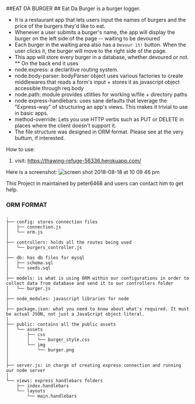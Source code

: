##EAT DA BURGER ##
Eat Da Burger is a burger logger.  
* It is a restaurant app that lets users input the names of burgers and the price of the burgers they'd like to eat.
* Whenever a user submits a burger's name, the app will display the burger on the left side of the page -- waiting to be devoured
* Each burger in the waiting area also has a `Devour it!` button. When the user clicks it, the burger will move to the right side of the page.
* This app will store every burger in a database, whether devoured or not.
** On the back end it uses
* node.express: a declaritive routing system. 
* node.body-parser: bodyParser object uses various factories to create middlewares that reads a form's input + stores it as javascript object accessible through req.body
* node.path: module provides utlitlies for working w/file + directory paths
* node express-handlebars: uses sane defaults that leverage the "Express-way" of structuring an app's views. This makes it trivial to use in basic apps.
* method-override: Lets you use HTTP verbs such as PUT or DELETE in places where the client doesn't support it.
* The file structure was designed in ORM format.  Please see at the very buttum, if interested.

How to use:
1. visit: https://thawing-refuge-56336.herokuapp.com/

Here is a screenshot:
![screen shot 2018-08-18 at 10 09 46 pm](https://user-images.githubusercontent.com/36605965/44304817-fd69db00-a334-11e8-98a7-d950af2741a4.png)

This Project in maintained by peter6468 and users can contact him to get help.

### ORM FORMAT ###
```
.
├── config: stores connection files
│   ├── connection.js
│   └── orm.js
│ 
├── controllers: holds all the routes being used
│   └── burgers_controller.js
│
├── db: has db files for mysql
│   ├── schema.sql
│   └── seeds.sql
│
├── models: is what is using ORM within our configurations in order to collect data from database and send it to our controllers folder
│   └── burger.js
│ 
├── node_modules: javascript libraries for node
│ 
├── package.json: what you need to know about what's required. It must be actual JSON, not just a JavaScript object literal.
│
├── public: contains all the public assets
│   └── assets
│       ├── css
│       │   └── burger_style.css
│       └── img
│           └── burger.png
│   
│
├── server.js: in charge of creating express connection and running our node server
│
└── views: express handlebars folders
    ├── index.handlebars
    └── layouts
        └── main.handlebars
```
